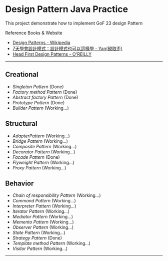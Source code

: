 # Design Pattern Java Practice

This project demonstrate how to implement GoF 23 design Pattern

Reference Books & Website
* [Design Patterns - Wikipedia](https://en.wikipedia.org/wiki/Design_Patterns#Creational)
* [7天學會設計模式：設計模式也可以這樣學 - Yan(硯取歪)](https://books.google.com.tw/books/about/7%E5%A4%A9%E5%AD%B8%E6%9C%83%E8%A8%AD%E8%A8%88%E6%A8%A1%E5%BC%8F_%E8%A8%AD%E8%A8%88%E6%A8%A1%E5%BC%8F%E4%B9%9F.html?id=TbBDDwAAQBAJ&redir_esc=y)
* [Head First Design Patterns - O'REILLY](http://shop.oreilly.com/product/9780596007126.do)


***
## Creational
* _Singleton Pattern_ (Done)
* _Factory method Pattern_ (Done)
* _Abstract factory Pattern_ (Done)
* _Prototype Pattern_ (Done)
* _Builder Pattern_ (Working...)

## Structural
* _AdapterPattern_ (Working...)
* _Bridge Pattern_ (Working...)
* _Composite Pattern_ (Working...)
* _Decorator Pattern_ (Working...)
* _Facade Pattern_ (Done)
* _Flyweight Pattern_ (Working...)
* _Proxy Pattern_ (Working...)

## Behavior
* _Chain of responsibility Pattern_ (Working...)
* _Command Pattern_ (Working...)
* _Interpreter Pattern_ (Working...)
* _Iterator Pattern_ (Working...)
* _Mediator Pattern_ (Working...)
* _Memento Pattern_ (Working...)
* _Observer Pattern_ (Working...)
* _State Pattern_ (Working...)
* _Strategy Pattern_ (Done)
* _Template method Pattern_ (Working...)
* _Visitor Pattern_ (Working...)


***